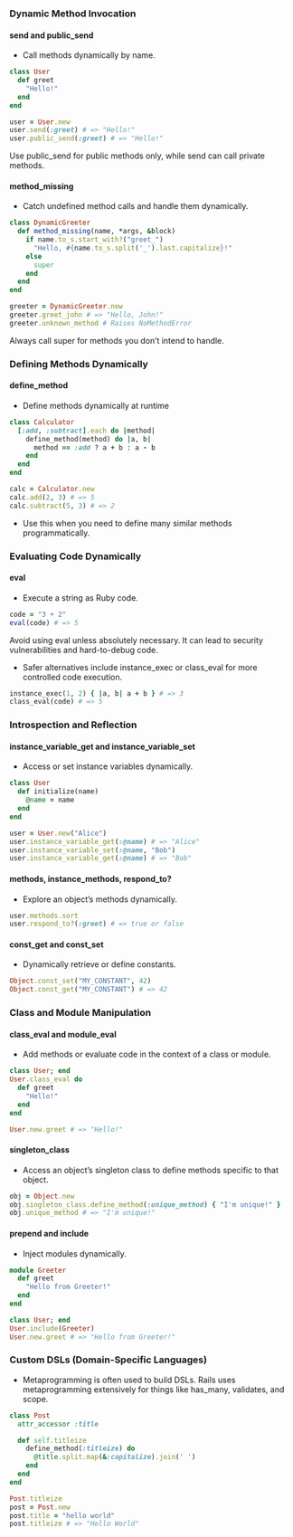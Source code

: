 ### Dynamic Method Invocation
#### send and public_send
- Call methods dynamically by name.
```ruby
class User
  def greet
    "Hello!"
  end
end

user = User.new
user.send(:greet) # => "Hello!"
user.public_send(:greet) # => "Hello!"
```
Use public_send for public methods only, while send can call private methods.

#### method_missing
- Catch undefined method calls and handle them dynamically.
```ruby
class DynamicGreeter
  def method_missing(name, *args, &block)
    if name.to_s.start_with?("greet_")
      "Hello, #{name.to_s.split('_').last.capitalize}!"
    else
      super
    end
  end
end

greeter = DynamicGreeter.new
greeter.greet_john # => "Hello, John!"
greeter.unknown_method # Raises NoMethodError
```
Always call super for methods you don’t intend to handle.

### Defining Methods Dynamically
#### define_method
- Define methods dynamically at runtime
```ruby
class Calculator
  [:add, :subtract].each do |method|
    define_method(method) do |a, b|
      method == :add ? a + b : a - b
    end
  end
end

calc = Calculator.new
calc.add(2, 3) # => 5
calc.subtract(5, 3) # => 2
```
- Use this when you need to define many similar methods programmatically.

### Evaluating Code Dynamically
#### eval
- Execute a string as Ruby code.
```ruby
code = "3 + 2"
eval(code) # => 5
```
Avoid using eval unless absolutely necessary. It can lead to security vulnerabilities and hard-to-debug code.

- Safer alternatives include instance_exec or class_eval for more controlled code execution.
```ruby
instance_exec(1, 2) { |a, b| a + b } # => 3
class_eval(code) # => 5
```

### Introspection and Reflection
#### instance_variable_get and instance_variable_set
- Access or set instance variables dynamically.
```ruby
class User
  def initialize(name)
    @name = name
  end
end

user = User.new("Alice")
user.instance_variable_get(:@name) # => "Alice"
user.instance_variable_set(:@name, "Bob")
user.instance_variable_get(:@name) # => "Bob"
```

#### methods, instance_methods, respond_to?
- Explore an object’s methods dynamically.
```ruby
user.methods.sort
user.respond_to?(:greet) # => true or false
```

#### const_get and const_set
- Dynamically retrieve or define constants.
```ruby
Object.const_set("MY_CONSTANT", 42)
Object.const_get("MY_CONSTANT") # => 42
```

### Class and Module Manipulation
#### class_eval and module_eval
- Add methods or evaluate code in the context of a class or module.
```ruby
class User; end
User.class_eval do
  def greet
    "Hello!"
  end
end

User.new.greet # => "Hello!"
```

#### singleton_class
- Access an object’s singleton class to define methods specific to that object.
```ruby
obj = Object.new
obj.singleton_class.define_method(:unique_method) { "I'm unique!" }
obj.unique_method # => "I'm unique!"
```

#### prepend and include
- Inject modules dynamically.
```ruby
module Greeter
  def greet
    "Hello from Greeter!"
  end
end

class User; end
User.include(Greeter)
User.new.greet # => "Hello from Greeter!"
```

### Custom DSLs (Domain-Specific Languages)
- Metaprogramming is often used to build DSLs. Rails uses metaprogramming extensively for things like has_many, validates, and scope.
```ruby
class Post
  attr_accessor :title

  def self.titleize
    define_method(:titleize) do
      @title.split.map(&:capitalize).join(' ')
    end
  end
end

Post.titleize
post = Post.new
post.title = "hello world"
post.titleize # => "Hello World"
```


